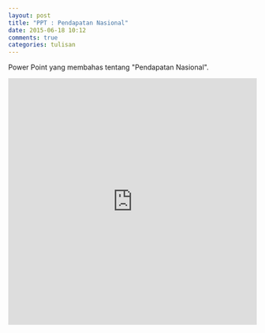```yaml
---
layout: post
title: "PPT : Pendapatan Nasional"
date: 2015-06-18 10:12
comments: true
categories: tulisan 
---
```


Power Point yang membahas tentang "Pendapatan Nasional".
<!-- more -->

<iframe src="http://docs.google.com/gview?url=http://ivansa.github.io/downloads/code/tulisan/ppt/4.pptx&embedded=true" style="width:100%; height:500px;" frameborder="0"></iframe>
